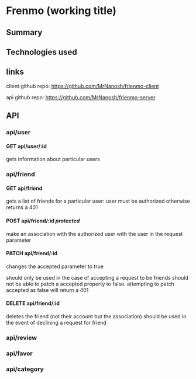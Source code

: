 # Frenmo (working title)

## Summary

## Technologies used

## links

client github repo: https://github.com/MrNanosh/frienmo-client

api github repo: https://github.com/MrNanosh/frienmo-server

## API

### api/user

#### GET api/user/:id

gets information about particular users

### api/friend

#### GET api/friend

gets a list of friends for a particular user:
user must be authorized otherwise returns a 401

#### POST api/friend/:id <i>protected</i>

make an association with the authorized user with the user in the request
parameter

#### PATCH api/friend/:id

changes the accepted parameter to true

should only be used in the case of accepting a request to be friends
should not be able to patch a accepted property to false.
attempting to patch accepted as false will return a 401

#### DELETE api/friend/:id

deletes the friend (not their account but the association)
should be used in the event of declining a request for friend

### api/review

### api/favor

### api/category
